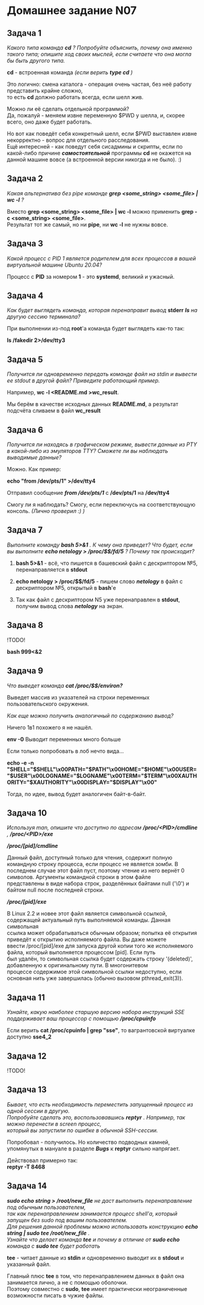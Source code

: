 Домашнее задание N07
====================

Задача 1
--------

*Какого типа команда* ***cd*** *? Попробуйте объяснить, почему она именно такого типа; опишите ход своих мыслей, если считаете что она могла бы быть другого типа.*  
  
**cd** - встроенная команда *(если верить* ***type cd*** *)*
  
Это логично: смена каталога - операция очень частая, без неё работу представить крайне сложно,  
то есть **cd** должно работать всегда, если шелл жив.  
  
Можно ли её сделать отдельной программой?  
Да, пожалуй - меняем извне переменную $PWD у шелла, и, скорее всего, оно даже будет работать.  
  
Но вот как поведёт себя конкретный шелл, если $PWD выставлен извне некорректно - вопрос для отдельного расследования.  
Ещё интересней - как поведут себя сисадмины и скрипты, если по какой-либо причине ***самостоятельной*** программы **cd**
не окажется на данной машине вовсе (а встроенной версии никогда и не было). :)  

Задача 2
--------

*Какая альтернатива без pipe команде* ***grep <some_string> <some_file> | wc -l*** *?*  
  
Вместо **grep <some_string> <some_file> | wc -l** можно применить **grep -c <some_string> <some_file>**.  
Результат тот же самый, но ни **pipe**, ни **wc -l** не нужны вовсе.  

Задача 3
--------

*Какой процесс с PID 1 является родителем для всех процессов в вашей виртуальной машине Ubuntu 20.04?*  
  
Процесс с **PID** за номером **1** - это **systemd**, великий и ужасный.  

Задача 4
--------

*Как будет выглядеть команда, которая перенаправит вывод* **stderr** ***ls*** *на другую сессию терминала?*  
  
При выполнении из-под **root**'а команда будет выглядеть как-то так:  
  
**ls /fakedir 2>/dev/tty3**  

Задача 5
--------

*Получится ли одновременно передать команде файл на stdin и вывести ее stdout в другой файл? Приведите работающий пример.*  
  
Например, **wc -l <README.md >wc_result**.  
  
Мы берём в качестве исходных данных **README.md**, а результат подсчёта сливаем в файл **wc_result**  

Задача 6
--------

*Получится ли находясь в графическом режиме, вывести данные из PTY в какой-либо из эмуляторов TTY? Сможете ли вы наблюдать выводимые данные?*  
  
Можно. Как пример:  
  
**echo "from /dev/pts/1" >/dev/tty4**  
  
Отправил сообщение ***from /dev/pts/1*** с **/dev/pts/1** на **/dev/tty4**  
  
Смогу ли я наблюдать? Смогу, если переключусь на соответствующую консоль. *(Лично проверил :) )*

Задача 7
--------

*Выполните команду* ***bash 5>&1*** *. К чему она приведет? Что будет, если вы выполните* ***echo netology > /proc/$$/fd/5*** *? Почему так происходит?*  
  
1. **bash 5>&1** - всё, что пишется в башевский файл с дескриптором №5, перенаправляется в **stdout**  
  
2. **echo netology > /proc/$$/fd/5** - пишем слово ***netology*** в файл с дескриптором №5, открытый в **bash**'е  
  
3. Так как файл с дескриптором N5 уже перенаправлен в **stdout**, получим вывод слова ***netology*** на экран.  

Задача 8
--------

!TODO!

**bash 999<&2**

Задача 9
--------

*Что выведет команда* ***cat /proc/$$/environ?***  
  
Выведет массив из указателей на строки переменных пользовательского окружения.  
  
*Как еще можно получить аналогичный по содержанию вывод?*  
  
Ничего 1в1 похожего я не нашёл.  
  
**env -0** Выводит переменных много больше  
  
Если только попробовать в лоб нечто вида...  
  
**echo -e -n "SHELL="$SHELL"\x00PATH="$PATH"\x00HOME="$HOME"\x00USER="$USER"\x00LOGNAME="$LOGNAME"\x00TERM="$TERM"\x00XAUTHORITY="$XAUTHORITY"\x00DISPLAY="$DISPLAY"\x00"**
  
Тогда, по идее, вывод будет аналогичен байт-в-байт.  

Задача 10
---------

*Используя man, опишите что доступно по адресам* ***/proc/\<PID\>/cmdline*** *,* ***/proc/\<PID\>/exe***  
  
***/proc/[pid]/cmdline***
  
Данный  файл,  доступный  только  для  чтения,  содержит полную командную строку процесса, если процесс не является зомби. В  
последнем случае этот файл пуст, поэтому чтение из  него  вернёт  0  символов.  Аргументы  командной  строки  в  этом  файле  
представлены в виде набора строк, разделённых байтами null ('\0') и байтом null после последней строки.  
  
***/proc/[pid]/exe***
  
В Linux 2.2 и новее этот файл является символьной ссылкой, содержащей актуальный путь выполняемой команды. Данная символьная  
ссылка может обрабатываться обычным образом; попытка её открытия приведёт к открытию  исполняемого  файла.  Вы  даже  можете  
ввести  /proc/[pid]/exe для запуска другой копии того же  исполняемого файла, который выполняется процессом [pid]. Если путь  
был удалён, то символьная ссылка будет содержать строку  '(deleted)',  добавленную  к  оригинальному  пути.  В  многонитевом  
процессе содержимое этой символьной ссылки недоступно, если основная нить уже завершилась (обычно вызовом pthread_exit(3)).  

Задача 11
---------

*Узнайте, какую наиболее старшую версию набора инструкций SSE поддерживает ваш процессор с помощью* ***/proc/cpuinfo***  
  
Если верить **cat /proc/cpuinfo | grep "sse"**, то вагрантовской виртуалке доступно **sse4_2**  

Задача 12
---------

!TODO!

Задача 13
---------

*Бывает, что есть необходимость переместить запущенный процесс из одной сессии в другую.  
Попробуйте сделать это, воспользовавшись* ***reptyr*** *. Например, так можно перенести в screen процесс,  
который вы запустили по ошибке в обычной SSH-сессии.*
  
Попробовал - получилось. Но количество подводных камней, упомянутых в мануале в разделе ***Bugs*** к **reptyr** сильно напрягает.  
  
Действовал примерно так:  
**reptyr -T 8468**  

Задача 14
---------

***sudo echo string > /root/new_file*** *не даст выполнить перенаправление под обычным пользователем,  
так как перенаправлением занимается процесс shell'а, который запущен без sudo под вашим пользователем.  
Для решения данной проблемы можно использовать конструкцию* ***echo string | sudo tee /root/new_file*** *.  
Узнайте что делает команда* ***tee*** *и почему в отличие от* ***sudo echo*** *команда с* ***sudo tee*** *будет работать*  
  
**tee** - читает данные из **stdin** и одновременно выводит их в **stdout** и указанный файл.  
  
Главный плюс **tee** в том, что перенаправлением данных в файл она занимается лично, а не с помощью оболочки.  
Поэтому совместно с **sudo**, **tee** имеет практически неограниченные возможности писать в чужие файлы.  

